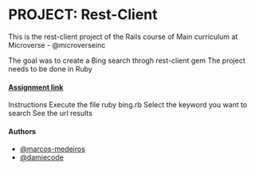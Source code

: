 # PROJECT: Rest-Client
This is the rest-client project of the Rails course of Main curriculum at Microverse - @microverseinc

The goal was to create a Bing search throgh rest-client gem
The project needs to be done in Ruby
#### [Assignment link](  https://www.theodinproject.com/courses/ruby-on-rails/lessons/let-s-get-building)
Instructions
Execute the file ruby bing.rb
Select the keyword you want to search
See the url results

#### Authors

* [@marcos-medeiros](https://github.com/marcos-medeiros)
* [@damiecode](https://github.com/damiecode)

